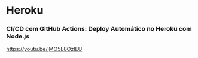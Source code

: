 # Heroku

### CI/CD com GitHub Actions: Deploy Automático no Heroku com Node.js

https://youtu.be/jMO5L8OzlEU